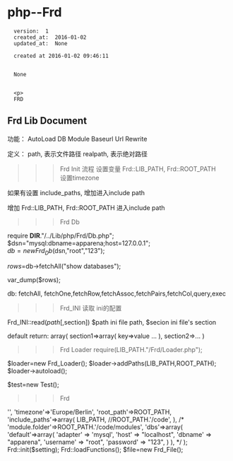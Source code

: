 
  # php--Frd

      version:  1
      created_at:  2016-01-02
      updated_at:  None

      created at 2016-01-02 09:46:11 


      None


      <p>
      FRD
Frd Lib Document
-----------------
功能：
  AutoLoad
  DB 
  Module
  Baseurl
  Url Rewrite



定义：
  path, 表示文件路径
  realpath, 表示绝对路径
  
>>> Frd Init 流程
  设置变量  Frd::LIB_PATH, Frd::ROOT_PATH  
  设置timezone
  
  如果有设置 include_paths, 增加进入include path
  
  增加 Frd::LIB_PATH, Frd::ROOT_PATH 进入include path
 

>>>Frd Db

   require __DIR__."/../Lib/php/Frd/Db.php";  
   $dsn="mysql:dbname=apparena;host=127.0.0.1";   
   $db=new Frd_Db($dsn,"root","123");
      
   $rows=$db->fetchAll("show databases");
   
     
   var_dump($rows);
  
  db:  fetchAll, fetchOne,fetchRow,fetchAssoc,fetchPairs,fetchCol,query,exec

>>>Frd_INI
  读取 ini的配置
  
  Frd_INI::read($path [,$section])
    $path  ini file path,
    $secion  ini file's section
    
 default return:
 array(
   section1=>array(
      key=>value
      ...
    ),
   section2=>...
    )
  
>>>Frd Loader
require(LIB_PATH."/Frd/Loader.php");
   
$loader=new Frd_Loader();
$loader->addPaths(LIB_PATH,ROOT_PATH);
$loader->autoload();

$test=new Test();


>>>Frd
<?php
   //fix ie can not save cookie in iframe
   define("ROOT_PATH",realpath(dirname(__FILE__)));
   require(LIB_PATH."/Frd/Frd.php");

   $setting=array(
      'baseurl'=>'',
      'timezone'=>'Europe/Berlin',
      'root_path'=>ROOT_PATH,
      'include_paths'=>array(
         LIB_PATH,
         //ROOT_PATH.'/code',
      ),

      /*
      'module.folder'=>ROOT_PATH.'/code/modules',

      'dbs'=>array(
         'default'=>array(
            'adapter' => 'mysql',
            'host' => "localhost",
            'dbname' => "apparena",
            'username' => "root",
            'password' => "123",
         )
      ),
      */
   );

   Frd::init($setting);
   Frd::loadFunctions();

   $file=new Frd_File();


      </p>

  
